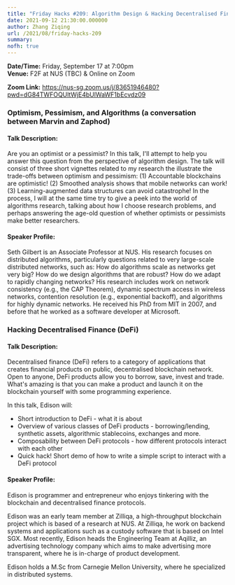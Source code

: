 ```yaml
---
title: "Friday Hacks #209: Algorithm Design & Hacking Decentralised Finance"
date: 2021-09-12 21:30:00.000000
author: Zhang Ziqing
url: /2021/08/friday-hacks-209
summary:
nofh: true
---
```


**Date/Time:** Friday, September 17 at 7:00pm<br />
**Venue:** F2F at NUS (TBC) & Online on Zoom<br />

**Zoom Link:** https://nus-sg.zoom.us/j/83651946480?pwd=dG84TWFOQUltWjE4bUlWaWF1bEcvdz09

### Optimism, Pessimism, and Algorithms (a conversation between Marvin and Zaphod)

#### Talk Description:

Are you an optimist or a pessimist? In this talk, I'll attempt to help you answer this question from the perspective of algorithm design. The talk will consist of three short vignettes related to my research the illustrate the trade-offs between optimism and pessimism: (1) Accountable blockchains are optimistic! (2) Smoothed analysis shows that mobile networks can work! (3) Learning-augmented data structures can avoid catastrophe! In the process, I will at the same time try to give a peek into the world of algorithms research, talking about how I choose research problems, and perhaps answering the age-old question of whether optimists or pessimists make better researchers.

#### Speaker Profile:

Seth Gilbert is an Associate Professor at NUS. His research focuses on distributed algorithms, particularly questions related to very large-scale distributed networks, such as: How do algorithms scale as networks get very big? How do we design algorithms that are robust? How do we adapt to rapidly changing networks? His research includes work on network consistency (e.g., the CAP Theorem), dynamic spectrum access in wireless networks, contention resolution (e.g., exponential backoff), and algorithms for highly dynamic networks. He received his PhD from MIT in 2007, and before that he worked as a software developer at Microsoft.

### Hacking Decentralised Finance (DeFi)

#### Talk Description:

Decentralised finance (DeFi) refers to a category of applications that creates financial products on public, decentralised blockchain network. Open to anyone, DeFi products allow you to borrow, save, invest and trade. What's amazing is that you can make a product and launch it on the blockchain yourself with some programming experience.

In this talk, Edison will:

- Short introduction to DeFi - what it is about
- Overview of various classes of DeFi products - borrowing/lending, synthetic assets, algorithmic stablecoins, exchanges and more.
- Composability between DeFi protocols - how different protocols interact with each other
- Quick hack! Short demo of how to write a simple script to interact with a DeFi protocol

#### Speaker Profile:

Edison is programmer and entrepreneur who enjoys tinkering with the blockchain and decentralised finance protocols.

Edison was an early team member at Zilliqa, a high-throughput blockchain project which is based of a research at NUS. At Zilliqa, he work on backend systems and applications such as a custody software that is based on Intel SGX. Most recently, Edison heads the Engineering Team at Aqilliz, an advertising technology company which aims to make advertising more transparent, where he is in-charge of product development.

Edison holds a M.Sc from Carnegie Mellon University, where he specialized in distributed systems.
